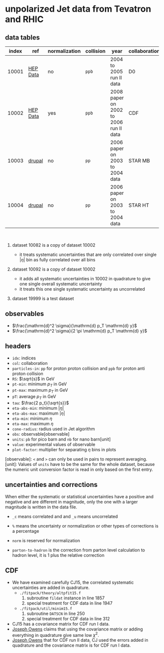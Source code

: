 # unpolarized Jet data from Tevatron and RHIC

## data tables

| index | ref                    | normalization | collision | year                                   | collaboration    | status |
| ----- | -----                  | -----         | -----     | -----                                  | -----            | -----  |
| 10001 | [HEP Data][link.10001] | no            | `ppb`     | 2004 to 2005 run II data               | D0               | ready  |
| 10002 | [HEP Data][link.10002] | yes           | `ppb`     | 2008 paper on 2002 to 2006 run II data | CDF              | ready  |
| 10003 | [drupal][link.10003]   | no            | `pp`      | 2006 paper on 2003 to 2004 data        | STAR MB          | ready  |
| 10004 | [drupal][link.10004]   | no            | `pp`      | 2006 paper on 2003 to 2004 data        | STAR HT          | ready  |

<br/>

1. dataset 10082 is a copy of dataset 10002

    - it treats systematic uncertainties that are only correlated over single $\left| \eta \right|$ bin as fully correlated over all bins

2. dataset 10092 is a copy of dataset 10002

    - it adds all systematic uncertainties in 10002 in quadrature to give one single overall systematic uncertainty
    - it treats this one single systematic uncertainty as uncorrelated

3. dataset 19999 is a test dataset

[link.10001]: https://www.hepdata.net/record/ins779574
[link.10002]: https://www.hepdata.net/record/ins790693
[link.10003]: https://drupal.star.bnl.gov/STAR/files/starpublications/68/data.html
[link.10004]: https://drupal.star.bnl.gov/STAR/files/starpublications/68/data.html

## observables

- $\frac{\mathrm{d}^2 \sigma}{\mathrm{d} p_T \mathrm{d} y}$
- $\frac{\mathrm{d}^2 \sigma}{2 \pi \mathrm{d} p_T \mathrm{d} y}$

## headers

- `idx`: indices
- `col`: collaboration
- `particles-in`: `pp` for proton proton collision and `ppb` for proton anti proton collision
- `RS`: $\sqrt{s}$ in GeV
- `pt-min`: minimum $p_T$ in GeV
- `pt-max`: maximum $p_T$ in GeV
- `pT`: average $p_T$ in GeV
- `tau`: $\frac{2 p_t}{\sqrt{s}}$
- `eta-abs-min`: minimum $\left| \eta \right|$
- `eta-abs-max`: maximum $\left| \eta \right|$
- `eta-min`: minimum $\eta$
- `eta-max`: maximum $\eta$
- `cone-radius`: radius used in Jet algorithm
- `obs`: observable[observable]
- `units`: `pb` for pico barn and `nb` for nano barn[unit]
- `value`: experimental values of observable
- `plot-factor`: multiplier for separating $\eta$ bins in plots

[observable]: `<` and `>` can only be used in pairs to represent averaging.
[unit]: Values of `units` have to be the same for the whole dataset, because the numeric unit conversion factor is read in only based on the first entry.

## uncertainties and corrections

When either the systematic or statistical uncertainties have a positive and negative and are different in magnitude, only the one with a larger magnitude is written in the data file.

- `_c` means correlated and and `_u` means uncorrelated

- `%` means the uncertainty or normalization or other types of corrections is a percentage

- `norm` is reserved for normalization

- `parton-to-hadron` is the correction from parton level calculation to hadron level, it is 1 plus the relative correction

## CDF
- We have examined carefully CJ15, the correlated systematic uncertainties are added in quadrature.
    - `./fitpack/theory/altpfit15.f`
        1. subroutine `fildat` instance in line 1857
        2. special treatment for CDF data in line 1947
    - `./fitpack/util/minim15.f`
        1. subroutine `DATSCN` in line 250
        2. special treatment for CDF data in line 312
- CJ15 has a covariance matrix for CDF run I data.
- [Joseph Owens](mailto:owens@hep.fsu.edu) claims that using the covariance matrix or adding everything in quadrature give same low $\chi ^2$.
- [Joseph Owens](mailto:owens@hep.fsu.edu) that for CDF run II data, CJ used the errors added in quadrature and the covariance matrix is for CDF run I data.
